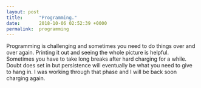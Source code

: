```yaml
---
layout: post
title:      "Programming."
date:       2018-10-06 02:52:39 +0000
permalink:  programming
---
```



Programming is challenging and sometimes you need to do things over and over again. Printing it out and seeing the whole picture is helpful. Sometimes you have to take long breaks after hard charging for a while. Doubt does set in but persistence will eventually be what you need to give to hang in. I was working through that phase and I will be back soon charging again. 
